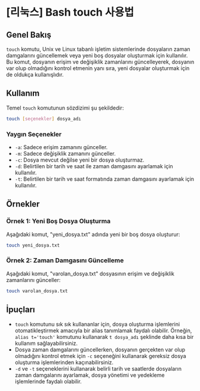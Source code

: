 # [리눅스] Bash touch 사용법

## Genel Bakış
`touch` komutu, Unix ve Linux tabanlı işletim sistemlerinde dosyaların zaman damgalarını güncellemek veya yeni boş dosyalar oluşturmak için kullanılır. Bu komut, dosyanın erişim ve değişiklik zamanlarını güncelleyerek, dosyanın var olup olmadığını kontrol etmenin yanı sıra, yeni dosyalar oluşturmak için de oldukça kullanışlıdır.

## Kullanım
Temel `touch` komutunun sözdizimi şu şekildedir:

```bash
touch [seçenekler] dosya_adı
```

### Yaygın Seçenekler
- `-a`: Sadece erişim zamanını günceller.
- `-m`: Sadece değişiklik zamanını günceller.
- `-c`: Dosya mevcut değilse yeni bir dosya oluşturmaz.
- `-d`: Belirtilen bir tarih ve saat ile zaman damgasını ayarlamak için kullanılır.
- `-t`: Belirtilen bir tarih ve saat formatında zaman damgasını ayarlamak için kullanılır.

## Örnekler

### Örnek 1: Yeni Boş Dosya Oluşturma
Aşağıdaki komut, "yeni_dosya.txt" adında yeni bir boş dosya oluşturur:

```bash
touch yeni_dosya.txt
```

### Örnek 2: Zaman Damgasını Güncelleme
Aşağıdaki komut, "varolan_dosya.txt" dosyasının erişim ve değişiklik zamanlarını günceller:

```bash
touch varolan_dosya.txt
```

## İpuçları
- `touch` komutunu sık sık kullananlar için, dosya oluşturma işlemlerini otomatikleştirmek amacıyla bir alias tanımlamak faydalı olabilir. Örneğin, `alias t='touch'` komutunu kullanarak `t dosya_adı` şeklinde daha kısa bir kullanım sağlayabilirsiniz.
- Dosya zaman damgalarını güncellerken, dosyanın gerçekten var olup olmadığını kontrol etmek için `-c` seçeneğini kullanarak gereksiz dosya oluşturma işlemlerinden kaçınabilirsiniz.
- `-d` ve `-t` seçeneklerini kullanarak belirli tarih ve saatlerde dosyaların zaman damgalarını ayarlamak, dosya yönetimi ve yedekleme işlemlerinde faydalı olabilir.